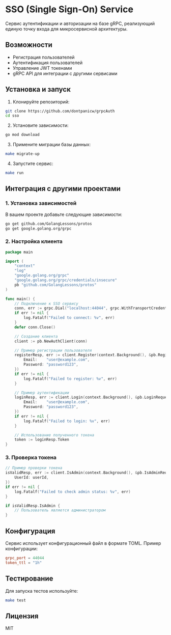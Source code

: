 # SSO (Single Sign-On) Service

Сервис аутентификации и авторизации на базе gRPC, реализующий единую точку входа для микросервисной архитектуры.

## Возможности

- Регистрация пользователей
- Аутентификация пользователей
- Управление JWT токенами
- gRPC API для интеграции с другими сервисами


## Установка и запуск

1. Клонируйте репозиторий:
```bash
git clone https://github.com/dontpanicw/grpcAuth
cd sso
```

2. Установите зависимости:
```bash
go mod download
```

3. Примените миграции базы данных:
```bash
make migrate-up
```

4. Запустите сервис:
```bash
make run
```

## Интеграция с другими проектами

### 1. Установка зависимостей

В вашем проекте добавьте следующие зависимости:
```bash
go get github.com/GolangLessons/protos
go get google.golang.org/grpc
```

### 2. Настройка клиента

```go
package main

import (
    "context"
    "log"
    "google.golang.org/grpc"
    "google.golang.org/grpc/credentials/insecure"
    pb "github.com/GolangLessons/protos"
)

func main() {
    // Подключение к SSO сервису
    conn, err := grpc.Dial("localhost:44044", grpc.WithTransportCredentials(insecure.NewCredentials()))
    if err != nil {
        log.Fatalf("Failed to connect: %v", err)
    }
    defer conn.Close()

    // Создание клиента
    client := pb.NewAuthClient(conn)

    // Пример регистрации пользователя
    registerResp, err := client.Register(context.Background(), &pb.RegisterRequest{
        Email:    "user@example.com",
        Password: "password123",
    })
    if err != nil {
        log.Fatalf("Failed to register: %v", err)
    }

    // Пример аутентификации
    loginResp, err := client.Login(context.Background(), &pb.LoginRequest{
        Email:    "user@example.com",
        Password: "password123",
    })
    if err != nil {
        log.Fatalf("Failed to login: %v", err)
    }

    // Использование полученного токена
    token := loginResp.Token
}
```

### 3. Проверка токена

```go
// Пример проверки токена
isValidResp, err := client.IsAdmin(context.Background(), &pb.IsAdminRequest{
    UserId: userId,
})
if err != nil {
    log.Fatalf("Failed to check admin status: %v", err)
}

if isValidResp.IsAdmin {
    // Пользователь является администратором
}
```

## Конфигурация

Сервис использует конфигурационный файл в формате TOML. Пример конфигурации:

```toml
grpc_port = 44044
token_ttl = "1h"
```

## Тестирование

Для запуска тестов используйте:
```bash
make test
```

## Лицензия

MIT

